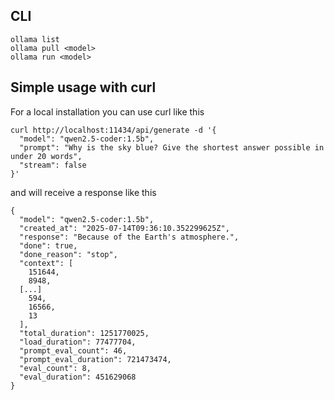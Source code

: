## CLI

    ollama list
    ollama pull <model>
    ollama run <model>

## Simple usage with curl

For a local installation you can use curl like this

    curl http://localhost:11434/api/generate -d '{
      "model": "qwen2.5-coder:1.5b",
      "prompt": "Why is the sky blue? Give the shortest answer possible in under 20 words",
      "stream": false
    }'

and will receive a response like this

    {
      "model": "qwen2.5-coder:1.5b",
      "created_at": "2025-07-14T09:36:10.352299625Z",
      "response": "Because of the Earth's atmosphere.",
      "done": true,
      "done_reason": "stop",
      "context": [
        151644,
        8948,
      [...]
        594,
        16566,
        13
      ],
      "total_duration": 1251770025,
      "load_duration": 77477704,
      "prompt_eval_count": 46,
      "prompt_eval_duration": 721473474,
      "eval_count": 8,
      "eval_duration": 451629068
    }
